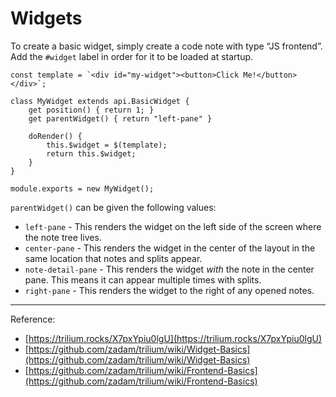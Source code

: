 # Widgets
To create a basic widget, simply create a code note with type “JS frontend”. Add the `#widget` label in order for it to be loaded at startup.

```
const template = `<div id="my-widget"><button>Click Me!</button></div>`;

class MyWidget extends api.BasicWidget {
    get position() { return 1; }
    get parentWidget() { return "left-pane" }
    
    doRender() {
        this.$widget = $(template);
        return this.$widget;
    }
}

module.exports = new MyWidget();
```

`parentWidget()` can be given the following values:

*   `left-pane` - This renders the widget on the left side of the screen where the note tree lives.
*   `center-pane` - This renders the widget in the center of the layout in the same location that notes and splits appear.
*   `note-detail-pane` - This renders the widget _with_ the note in the center pane. This means it can appear multiple times with splits.
*   `right-pane` - This renders the widget to the right of any opened notes.

* * *

Reference:

*   [https://trilium.rocks/X7pxYpiu0lgU](https://trilium.rocks/X7pxYpiu0lgU)
*   [https://github.com/zadam/trilium/wiki/Widget-Basics](https://github.com/zadam/trilium/wiki/Widget-Basics)
*   [https://github.com/zadam/trilium/wiki/Frontend-Basics](https://github.com/zadam/trilium/wiki/Frontend-Basics)